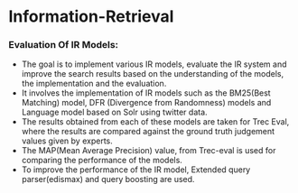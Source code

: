 # Information-Retrieval
### Evaluation Of IR Models:
* The goal is to implement various IR models, evaluate the IR system and improve the search results based on the understanding of the models, the implementation and the evaluation.
*	It involves the implementation of IR models such as the BM25(Best Matching) model, DFR (Divergence from Randomness) models and Language model based on Solr using twitter data.
* The results obtained from each of these models are taken for Trec Eval, where the results are compared against the ground truth judgement values given by experts. 
* The MAP(Mean Average Precision) value, from Trec-eval is used for comparing the performance of the models.
* To improve the performance of the IR model, Extended query parser(edismax) and query boosting are used.

